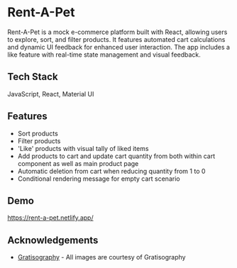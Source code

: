 
# Rent-A-Pet

Rent-A-Pet is a mock e-commerce platform built with React, allowing users to explore, sort, and filter products. It features automated cart calculations and dynamic UI feedback for enhanced user interaction. The app includes a like feature with real-time state management and visual feedback.

## Tech Stack

JavaScript, React, Material UI
## Features

- Sort products
- Filter products
- 'Like' products with visual tally of liked items
- Add products to cart and update cart quantity from both within cart component as well as main product page
- Automatic deletion from cart when reducing quantity from 1 to 0
- Conditional rendering message for empty cart scenario

## Demo

https://rent-a-pet.netlify.app/
## Acknowledgements

 - [Gratisography](https://gratisography.com) - All images are courtesy of Gratisography
